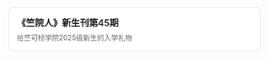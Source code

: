 <a href="http://office.ckc.zju.edu.cn/2025/0821/c79446a3075419/page.htm" target="_blank" style="text-decoration: none; color: inherit;">
  <div style="
    border: 1px solid #e1e4e8;
    border-radius: 8px;
    padding: 16px;
    margin: 16px 0;
    display: flex;
    align-items: center;
    transition: box-shadow 0.2s ease;
    cursor: pointer;
    background: #fff;
  " onmouseover="this.style.boxShadow='0 4px 8px rgba(0,0,0,0.1)'" onmouseout="this.style.boxShadow='none'">
    <div>
      <h3 style="margin: 0 0 8px 0; font-size: 18px; font-weight: 600;">《竺院人》新生刊第45期</h3>
      <p style="margin: 0; color: #666; font-size: 14px; line-height: 1.4;">给竺可桢学院2025级新生的入学礼物</p>
    </div>
  </div>
</a>
